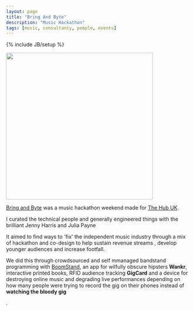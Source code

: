 ```yaml
---
layout: page
title: "Bring And Byte"
description: "Music Hackathon"
tags: [music, consultancy, people, events]
---
```

{% include JB/setup %}

<img src="http://i.embed.ly/1/display/resize?key=1e6a1a1efdb011df84894040444cdc60&url=http%3A%2F%2Fpbs.twimg.com%2Fmedia%2FCEfxGL7WgAEfvka.jpg" width="400">

[Bring and Byte](http://bringandbyte.co.uk) was a music hackathon weekend made for [The Hub UK](http://thehubuk.com/). 

I curated the technical people and generally engineered things with the brilliant Jenny Harris and Julia Payne


It aimed to find ways to 'fix' the independent music industry through a mix of hackathon and co-design to help sustain revenue streams , develop younger audiences and increase footfall. 

We did this through crowdsourced and self mmanaged bandstand programming with [BoomStand](https://twitter.com/weareboomstand), an app for wilfully obscure hipsters **Wankr**, interactive printed books, RFID audience tracking **GigCard** and a device for destroying online music and degrading live performances depending on how many people were trying to record the gig on their phones instead of **watching the bloody gig**




.
